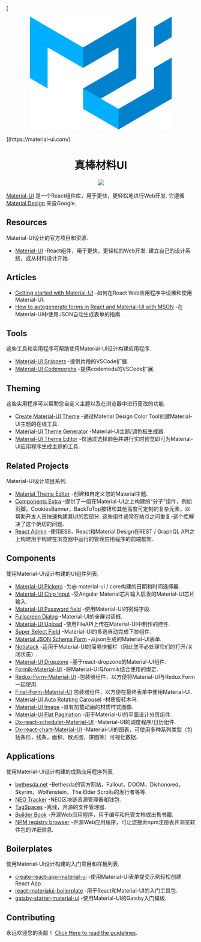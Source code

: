 <div class="github-widget" data-repo="nadunindunil/awesome-material-ui"></div>
<script async src="https://pagead2.googlesyndication.com/pagead/js/adsbygoogle.js"></script><ins class="adsbygoogle" style="display:block" data-ad-client="ca-pub-6890694312814945" data-ad-slot="5473692530" data-ad-format="auto"  data-full-width-responsive="true"></ins><script>(adsbygoogle = window.adsbygoogle || []).push({});</script>
[<p align="center"><img src="https://raw.githubusercontent.com/nadunindunil/awesome-material-ui/master/material-ui-logo.svg" height=300></p>](https://material-ui.com/)

<h1 align="center">真棒材料UI </h1>

[<p align="center"><img src="https://awesome.re/badge.svg" height=20></p>](https://raw.githubusercontent.com/sindresorhus/awesome)

[Material-UI](https://material-ui.com/)  是一个React组件库，用于更快，更轻松地进行Web开发.  它遵循 [Material Design](https://material.io/design/introduction/) 来自Google.



## Resources

Material-UI设计的官方项目和资源.

- [Material-UI](https://material-ui.com/)  -React组件，用于更快，更轻松的Web开发.  建立自己的设计系统，或从材料设计开始.

## Articles

- [Getting started with Material-UI](https://medium.com/codingthesmartway-com-blog/getting-started-with-material-ui-for-react-material-design-for-react-364b2688b555) -如何在React Web应用程序中设置和使用Material-UI.
- [How to autogenerate forms in React and Material-UI with MSON](https://medium.com/free-code-camp/how-to-autogenerate-forms-in-react-and-material-ui-with-mson-5771b1b7e739) -在Material-UI中使用JSON自动生成表单的指南.

## Tools

这些工具和实用程序可帮助使用Material-UI设计构建应用程序.

- [Material-UI Snippets](https://marketplace.visualstudio.com/items?itemName=vscodeshift.material-ui-snippets) -提供片段的VSCode扩展.
- [Material-UI Codemorphs](https://marketplace.visualstudio.com/items?itemName=vscodeshift.material-ui-codemorphs) -提供codemods的VSCode扩展.

## Theming

这些实用程序可以帮助您自定义主题以及在浏览器中进行更改的功能.

- [Create Material-UI Theme](https://github.com/react-theming/create-mui-theme) -通过Material Design Color Tool创建Material-UI主题的在线工具.
- [Material-UI Theme Generator](https://cimdalli.github.io/mui-theme-generator/) -Material-UI主题/调色板生成器.
- [Material-UI Theme Editor](https://in-your-saas.github.io/material-ui-theme-editor/) -仅通过选择颜色并进行实时预览即可为Material-UI应用程序生成主题的工具.

## Related Projects

Material-UI设计项目系列.

- [Material Theme Editor](https://material.io/resources/theme-editor/) -创建和自定义您的Material主题.
- [Components Extra](https://github.com/alexandre-lelain/components-extra)  -提供了一组在Material-UI之上构建的“分子”组件，例如页脚，CookiesBanner，BackToTop按钮和其他高度可定制的复杂元素，以帮助开发人员快速构建其UI的宏部分.  这些组件通常在站点之间重复-这个库解决了这个确切的问题.
- [React Admin](https://marmelab.com/react-admin/) -使用ES6，React和Material Design在REST / GraphQL API之上构建用于构建在浏览器中运行的管理应用程序的前端框架.

## Components

使用Material-UI设计构建的UI组件列表.

- [Material-UI Pickers](https://github.com/mui-org/material-ui-pickers) -为@ material-ui / core构建的日期和时间选择器.
- [Material-UI Chip Input](https://github.com/TeamWertarbyte/material-ui-chip-input) -受Angular Material芯片输入启发的Material-UI芯片输入.
- [Material-UI Password field](https://github.com/TeamWertarbyte/material-ui-password-field) -使用Material-UI的密码字段.
- [Fullscreen Dialog](https://github.com/TeamWertarbyte/material-ui-fullscreen-dialog) -Material-UI的全屏对话框.
- [Material-UI Upload](https://github.com/corpix/material-ui-upload) -使用FileAPI上传在Material-UI中制作的控件.
- [Super Select Field](https://github.com/Sharlaan/material-ui-superselectfield) -Material-UI的多选自动完成下拉组件.
- [Material JSON Schema Form](https://github.com/nadunindunil/material-jsonschema-form) -从json生成的Material-UI表单.
- [Notistack](https://github.com/iamhosseindhv/notistack) -适用于Material-UI的简易快餐栏（因此您不必处理它们的打开/关闭状态）.
- [Material-UI Dropzone](https://github.com/Yuvaleros/material-ui-dropzone) -基于react-dropzone的Material-UI组件.
- [Formik-Material-UI](https://github.com/stackworx/formik-material-ui) -将Material-UI与formik结合使用的绑定.
- [Redux-Form-Material-UI](https://github.com/erikras/redux-form-material-ui) -包装器组件，以方便将Material-UI与Redux Form一起使用.
- [Final-Form-Material-UI](https://github.com/Deadly0/final-form-material-ui) 包装器组件，以方便在最终表单中使用Material-UI.
- [Material-UI Auto Rotating Carousel](https://mui.wertarbyte.com/#material-auto-rotating-carousel) -材质旋转木马.
- [Material-UI Image](https://mui.wertarbyte.com/#material-ui-image) -具有加载动画的材质样式图像.
- [Material-UI Flat Pagination](https://github.com/szmslab/material-ui-flat-pagination) -用于Material-UI的平面设计分页组件.
- [Dx-react-scheduler-Material-UI](https://devexpress.github.io/devextreme-reactive/react/scheduler/) -Material-UI的调度程序/日历组件.
- [Dx-react-chart-Material-UI](https://devexpress.github.io/devextreme-reactive/react/chart/) -Material-UI的图表，可使用多种系列类型（包括条形，线条，面积，散点图，饼图等）可视化数据.

## Applications

使用Material-UI设计构建的成熟应用程序列表.

- [bethesda.net](https://bethesda.net/) -Bethesda的官方网站，Fallout，DOOM，Dishonored，Skyrim，Wolfenstein，The Elder Scrolls的发行者等等.
- [NEO Tracker](https://neotracker.io/) -NEO区块链资源管理器和钱包.
- [TagSpaces](https://www.tagspaces.org/) -离线，开源的文件管理器.
- [Builder Book](https://builderbook.org/) -开源Web应用程序，用于编写和托管文档或出售书籍.
- [NPM registry browser](https://topheman.github.io/npm-registry-browser/) -开源Web应用程序，可让您搜索npm注册表并浏览软件包的详细信息.

## Boilerplates

使用Material-UI设计构建的入门项目和样板列表.

- [create-react-app-material-ui](https://github.com/katopz/create-react-app-material-ui) -使用Material-UI表单提交示例轻松创建React App.
- [react-materialui-boilerplate](https://github.com/syedabuthahirm/react-materialui-boilerplate) -用于React和Material-UI的入门工具包.
- [gatsby-starter-material-ui](https://github.com/nareshbhatia/gatsby-starter-material-ui) -使用Material-UI的Gatsby入门模板.

## Contributing

永远欢迎您的贡献！ [Click Here to read the guidelines](https://github.com/nadunindunil/awesome-material-ui/blob/master/contributing.md).
